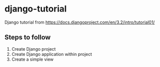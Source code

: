 # django-tutorial
Django tutorial from https://docs.djangoproject.com/en/3.2/intro/tutorial01/

## Steps to follow

1.  Create Django project
2.  Create Django application within project
3.  Create a simple view
